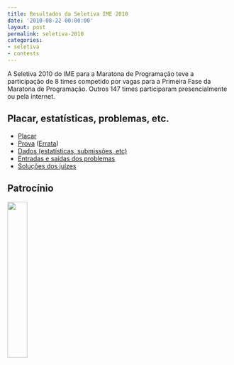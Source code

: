 ```yaml
---
title: Resultados da Seletiva IME 2010
date: '2010-08-22 00:00:00'
layout: post
permalink: seletiva-2010
categories:
- seletiva
- contests
---
```


A Seletiva 2010 do IME para a Maratona de Programação teve a participação
de 8 times competido por vagas para a Primeira Fase da Maratona
de Programação.
Outros 147 times participaram presencialmente ou pela internet.

## Placar, estatísticas, problemas, etc.
- [Placar](https://www.ime.usp.br/~maratona/assets/seletivas/2010/score/score.html)
- [Prova](https://www.ime.usp.br/~maratona/assets/seletivas/2010/caderno.pdf) ([Errata](https://www.ime.usp.br/~maratona/assets/seletivas/2010/errata.pdf))
- [Dados (estatísticas, submissões, etc)](https://www.ime.usp.br/~maratona/assets/seletivas/2010/data.tar.xz)
- [Entradas e saídas dos problemas](https://www.ime.usp.br/~maratona/assets/seletivas/2010/io.tar.xz)
- [Soluções dos juízes](https://www.ime.usp.br/~maratona/assets/seletivas/2010/io.tar.xz)

## Patrocínio
[<img src="https://www.ime.usp.br/~maratona/assets/seletivas/2013/patrocinio/caelum-ensino-inovacao.png" style="width:30%">](http://www.caelum.com.br/)
